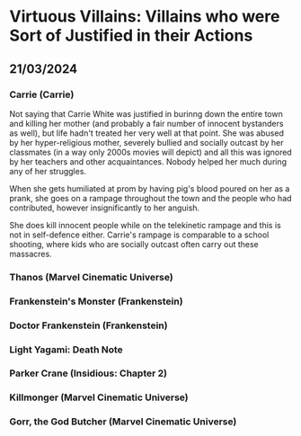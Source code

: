 # Virtuous Villains: Villains who were Sort of Justified in their Actions
## 21/03/2024

### Carrie (Carrie)

Not saying that Carrie White was justified in burinng down the entire town and killing her mother (and probably a fair number of innocent bystanders as well), but life hadn't treated her very well at that point. She was abused by her hyper-religious mother, severely bullied and socially outcast by her classmates (in a way only 2000s movies will depict) and all this was ignored by her teachers and other acquaintances. Nobody helped her much during any of her struggles. 

When she gets humiliated at prom by having pig's blood poured on her as a prank, she goes on a rampage throughout the town and the people who had contributed, however insignificantly to her anguish. 

She does kill innocent people while on the telekinetic rampage and this is not in self-defence either. Carrie's rampage is comparable to a school shooting, where kids who are socially outcast often carry out these massacres.

### Thanos (Marvel Cinematic Universe)

### Frankenstein's Monster (Frankenstein)

### Doctor Frankenstein (Frankenstein)

### Light Yagami: Death Note

### Parker Crane (Insidious: Chapter 2)

### Killmonger (Marvel Cinematic Universe)

### Gorr, the God Butcher (Marvel Cinematic Universe)